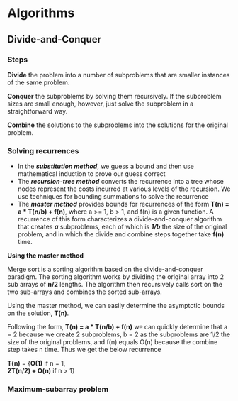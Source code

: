 # Algorithms

## Divide-and-Conquer

### Steps

**Divide** the problem into a number of subproblems that are smaller instances of the same problem.

**Conquer** the subproblems by solving them recursively. If the subproblem sizes are small enough, however, just solve the subproblem in a straightforward way.

**Combine** the solutions to the subproblems into the solutions for the original problem.

### Solving recurrences

* In the ***substitution method***, we guess a bound and then use mathematical induction to prove our guess correct
* The ***recursion-tree method*** converts the recurrence into a tree whose nodes represent the costs incurred at various levels of the recursion. We use techniques for bounding summations to solve the recurrence
* The ***master method*** provides bounds for recurrences of the form **T(n) = a * T(n/b) + f(n)**, where a >= 1, b > 1, and f(n) is a given function. A recurrence of this form characterizes a divide-and-conquer algorithm that creates ***a*** subproblems, each of which is ***1/b*** the size of the original problem, and in which the divide and combine steps together take **f(n)** time.


**Using the master method**

Merge sort is a sorting algorithm based on the divide-and-conquer paradigm. The sorting algorithm works by dividing the original array into 2 sub arrays of **n/2** lengths. The algorithm then recursively calls sort on the two sub-arrays and combines the sorted sub-arrays. 

Using the master method, we can easily determine the asymptotic bounds on the solution, **T(n)**.

Following the form, **T(n) = a * T(n/b) + f(n)** we can quickly determine that a = 2 because we create 2 subproblems, b = 2 as the subproblems are 1/2 the size of the original problems, and f(n) equals O(n) because the combine step takes n time. Thus we get the below recurrence


**T(n)** = {**O(1)**            if n = 1,</br>
            **2T(n/2) + O(n)**  if n > 1}


### Maximum-subarray problem

